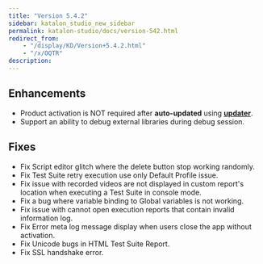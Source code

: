 ```yaml
---
title: "Version 5.4.2"
sidebar: katalon_studio_new_sidebar
permalink: katalon-studio/docs/version-542.html
redirect_from:
    - "/display/KD/Version+5.4.2.html"
    - "/x/OQTR"
description:
---
```

Enhancements
------------

*   Product activation is NOT required after **auto-updated** using **[updater](/x/lQPR)**.
*   Support an ability to debug external libraries during debug session.

Fixes
-----

*   Fix Script editor glitch where the delete button stop working randomly.
*   Fix Test Suite retry execution use only Default Profile issue.
*   Fix issue with recorded videos are not displayed in custom report's location when executing a Test Suite in console mode.
*   Fix a bug where variable binding to Global variables is not working.
*   Fix issue with cannot open execution reports that contain invalid information log.
*   Fix Error meta log message display when users close the app without activation.
*   Fix Unicode bugs in HTML Test Suite Report.
*   Fix SSL handshake error.